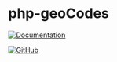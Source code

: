 # php-geoCodes


[![Documentation](https://img.shields.io/badge/Documentation-Book%20Open-blue.svg)](https://link-alla-tua-documentazione)

[![GitHub](https://img.shields.io/badge/GitHub-%20-%23181717.svg?logo=GitHub&style=flat&logoColor=white&username=Alibe)](https://github.com/tuo-ssss)
